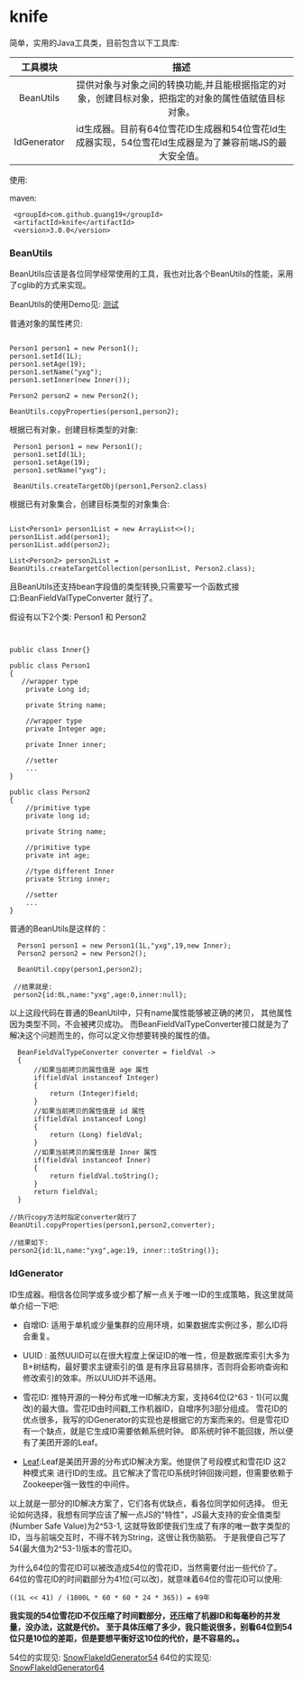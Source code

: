 # knife

简单，实用的Java工具类，目前包含以下工具库:
 
|    工具模块       |      描述         |
| :---:            |     :----:       |
| BeanUtils        | 提供对象与对象之间的转换功能,并且能根据指定的对象，创建目标对象，把指定的对象的属性值赋值目标对象。|
| IdGenerator      | id生成器。目前有64位雪花ID生成器和54位雪花Id生成器实现，54位雪花Id生成器是为了兼容前端JS的最大安全值。  |


使用:

maven:
````text
 <groupId>com.github.guang19</groupId>
 <artifactId>knife</artifactId>
 <version>3.0.0</version>
````

### BeanUtils

BeanUtils应该是各位同学经常使用的工具，我也对比各个BeanUtils的性能，采用了cglib的方式来实现。

BeanUtils的使用Demo见: [测试](https://github.com/guang19/knife/blob/master/src/test/java/com/github/guang19/knife/BeanUtilTest.java)

普通对象的属性拷贝:
````text

Person1 person1 = new Person1();
person1.setId(1L);
person1.setAge(19);
person1.setName("yxg");
person1.setInner(new Inner());

Person2 person2 = new Person2();

BeanUtils.copyProperties(person1,person2);

````

根据已有对象，创建目标类型的对象:
````text
 Person1 person1 = new Person1();
 person1.setId(1L);
 person1.setAge(19);
 person1.setName("yxg");

 BeanUtils.createTargetObj(person1,Person2.class)
````

根据已有对象集合，创建目标类型的对象集合:
````text

List<Person1> person1List = new ArrayList<>();
person1List.add(person1);
person1List.add(person2);

List<Person2> person2List = BeanUtils.createTargetCollection(person1List, Person2.class);
````

且BeanUtils还支持bean字段值的类型转换,只需要写一个函数式接口:BeanFieldValTypeConverter 就行了。

假设有以下2个类: Person1 和 Person2
````text

     
public class Inner{}
     
public class Person1
{
   //wrapper type
    private Long id;
     
    private String name;
     
    //wrapper type
    private Integer age;
     
    private Inner inner;
     
    //setter
    ...
}
     
public class Person2
{
    //primitive type
    private long id;
     
    private String name;
     
    //primitive type
    private int age;
     
    //type different Inner
    private String inner;
     
    //setter
    ...
}
````

普通的BeanUtils是这样的：
````text
  Person1 person1 = new Person1(1L,"yxg",19,new Inner);
  Person2 person2 = new Person2();
 
  BeanUtil.copy(person1,person2);
    
 //结果就是:
 person2{id:0L,name:"yxg",age:0,inner:null};
````

以上这段代码在普通的BeanUtil中，只有name属性能够被正确的拷贝，
其他属性因为类型不同，不会被拷贝成功。
而BeanFieldValTypeConverter接口就是为了解决这个问题而生的，你可以定义你想要转换的属性的值。

`````text
  BeanFieldValTypeConverter converter = fieldVal ->
  {
      //如果当前拷贝的属性值是 age 属性
      if(fieldVal instanceof Integer)
      {
          return (Integer)field;
      }
      //如果当前拷贝的属性值是 id 属性
      if(fieldVal instanceof Long)
      {
          return (Long) fieldVal;
      }
      //如果当前拷贝的属性值是 Inner 属性
      if(fieldVal instanceof Inner)
      {
          return fieldVal.toString();
      }
      return fieldVal;
  }

//执行copy方法时指定converter就行了
BeanUtil.copyProperties(person1,person2,converter);

//结果如下:
person2{id:1L,name:"yxg",age:19, inner::toString()};

`````

### IdGenerator

ID生成器。相信各位同学或多或少都了解一点关于唯一ID的生成策略，我这里就简单介绍一下吧:
- 自增ID: 适用于单机或少量集群的应用环境，如果数据库实例过多，那么ID将会重复。

- UUID : 虽然UUID可以在很大程度上保证ID的唯一性，但是数据库索引大多为B+树结构，最好要求主键索引的值
是有序且容易排序，否则将会影响查询和修改索引的效率。所以UUID并不适用。

- 雪花ID: 推特开源的一种分布式唯一ID解决方案，支持64位(2^63 - 1)(可以魔改)的最大值。雪花ID由时间戳,工作机器ID，自增序列3部分组成。
雪花ID的优点很多，我写的IDGenerator的实现也是根据它的方案而来的。但是雪花ID有一个缺点，就是它生成ID需要依赖系统时钟。
即系统时钟不能回拨，所以便有了美团开源的Leaf。

- [Leaf](https://github.com/Meituan-Dianping/Leaf):Leaf是美团开源的分布式ID解决方案。他提供了号段模式和雪花ID 这2种模式来
进行ID的生成。且它解决了雪花ID系统时钟回拨问题，但需要依赖于Zookeeper强一致性的中间件。

以上就是一部分的ID解决方案了，它们各有优缺点，看各位同学如何选择。
但无论如何选择，我想有同学应该了解一点JS的"特性"，JS最大支持的安全值类型(Number Safe Value)为2^53-1,
这就导致即使我们生成了有序的唯一数字类型的ID，当与前端交互时，不得不转为String，这很让我伤脑筋。
于是我便自己写了54(最大值为2^53-1)版本的雪花ID。

为什么64位的雪花ID可以被改造成54位的雪花ID，当然需要付出一些代价了。
64位的雪花ID的时间戳部分为41位(可以改)，就意味着64位的雪花ID可以使用:
````text
((1L << 41) / (1000L * 60 * 60 * 24 * 365)) = 69年
````
**我实现的54位雪花ID不仅压缩了时间戳部分，还压缩了机器ID和每毫秒的并发量，没办法，这就是代价。
至于具体压缩了多少，我只能说很多，别看64位到54位只是10位的差距，但是要想平衡好这10位的代价，是不容易的。。**

54位的实现见: [SnowFlakeIdGenerator54](https://github.com/guang19/knife/blob/master/src/main/java/com/github/guang19/knife/idgenerator/impl/snowflakeidgenerator/SnowFlakeIdGenerator54.java)
64位的实现见: [SnowFlakeIdGenerator64](https://github.com/guang19/knife/blob/master/src/main/java/com/github/guang19/knife/idgenerator/impl/snowflakeidgenerator/SnowFlakeIdGenerator64.java)